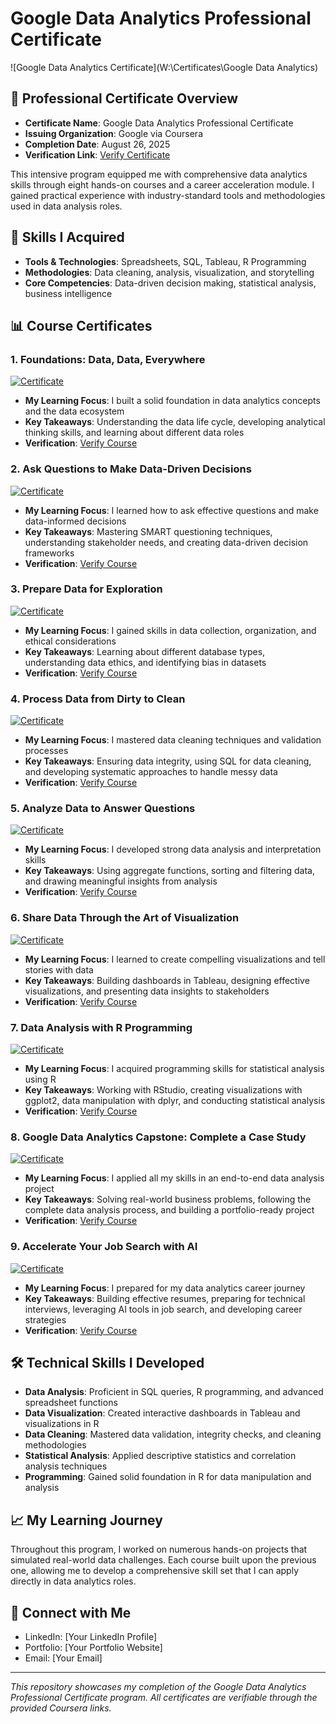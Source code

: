 # Google Data Analytics Professional Certificate

![Google Data Analytics Certificate](W:\Certificates\Google Data Analytics)

## 📜 Professional Certificate Overview
- **Certificate Name**: Google Data Analytics Professional Certificate
- **Issuing Organization**: Google via Coursera
- **Completion Date**: August 26, 2025
- **Verification Link**: [Verify Certificate](https://coursera.org/share/415f801b64543edd03c4f34c39d0000c)

This intensive program equipped me with comprehensive data analytics skills through eight hands-on courses and a career acceleration module. I gained practical experience with industry-standard tools and methodologies used in data analysis roles.

## 🎯 Skills I Acquired
- **Tools & Technologies**: Spreadsheets, SQL, Tableau, R Programming
- **Methodologies**: Data cleaning, analysis, visualization, and storytelling
- **Core Competencies**: Data-driven decision making, statistical analysis, business intelligence

## 📊 Course Certificates

### 1. Foundations: Data, Data, Everywhere
[![Certificate](images/course-certificates/foundations.png)](certificates/foundations-data-everywhere.pdf)
- **My Learning Focus**: I built a solid foundation in data analytics concepts and the data ecosystem
- **Key Takeaways**: Understanding the data life cycle, developing analytical thinking skills, and learning about different data roles
- **Verification**: [Verify Course](https://coursera.org/verify/9YXMJRL0DLVN)

### 2. Ask Questions to Make Data-Driven Decisions
[![Certificate](images/course-certificates/ask-questions.png)](certificates/ask-questions-decisions.pdf)
- **My Learning Focus**: I learned how to ask effective questions and make data-informed decisions
- **Key Takeaways**: Mastering SMART questioning techniques, understanding stakeholder needs, and creating data-driven decision frameworks
- **Verification**: [Verify Course](https://coursera.org/verify/TSBUCXINF3T)

### 3. Prepare Data for Exploration
[![Certificate](images/course-certificates/prepare-data.png)](certificates/prepare-data-exploration.pdf)
- **My Learning Focus**: I gained skills in data collection, organization, and ethical considerations
- **Key Takeaways**: Learning about different database types, understanding data ethics, and identifying bias in datasets
- **Verification**: [Verify Course](https://coursera.org/verify/3FUVUjG069D2)

### 4. Process Data from Dirty to Clean
[![Certificate](images/course-certificates/process-data.png)](certificates/process-data-clean.pdf)
- **My Learning Focus**: I mastered data cleaning techniques and validation processes
- **Key Takeaways**: Ensuring data integrity, using SQL for data cleaning, and developing systematic approaches to handle messy data
- **Verification**: [Verify Course](https://coursera.org/verify/OXO2vKzFxZT5)

### 5. Analyze Data to Answer Questions
[![Certificate](images/course-certificates/analyze-data.png)](certificates/analyze-data-questions.pdf)
- **My Learning Focus**: I developed strong data analysis and interpretation skills
- **Key Takeaways**: Using aggregate functions, sorting and filtering data, and drawing meaningful insights from analysis
- **Verification**: [Verify Course](https://coursera.org/verify/FSK4CNIOQ437)

### 6. Share Data Through the Art of Visualization
[![Certificate](images/course-certificates/share-data.png)](certificates/share-data-visualization.pdf)
- **My Learning Focus**: I learned to create compelling visualizations and tell stories with data
- **Key Takeaways**: Building dashboards in Tableau, designing effective visualizations, and presenting data insights to stakeholders
- **Verification**: [Verify Course](https://coursera.org/verify/L2S0CLX5Ujy3)

### 7. Data Analysis with R Programming
[![Certificate](images/course-certificates/r-programming.png)](certificates/data-analysis-r.pdf)
- **My Learning Focus**: I acquired programming skills for statistical analysis using R
- **Key Takeaways**: Working with RStudio, creating visualizations with ggplot2, data manipulation with dplyr, and conducting statistical analysis
- **Verification**: [Verify Course](https://coursera.org/verify/W9Sv8816S0TW)

### 8. Google Data Analytics Capstone: Complete a Case Study
[![Certificate](images/course-certificates/capstone.png)](certificates/capstone-case-study.pdf)
- **My Learning Focus**: I applied all my skills in an end-to-end data analysis project
- **Key Takeaways**: Solving real-world business problems, following the complete data analysis process, and building a portfolio-ready project
- **Verification**: [Verify Course](https://coursera.org/verify/84711558RYOXH)

### 9. Accelerate Your Job Search with AI
[![Certificate](images/course-certificates/job-search.png)](certificates/accelerate-job-search-ai.pdf)
- **My Learning Focus**: I prepared for my data analytics career journey
- **Key Takeaways**: Building effective resumes, preparing for technical interviews, leveraging AI tools in job search, and developing career strategies
- **Verification**: [Verify Course](https://coursera.org/verify/ZLZBIZXAFE4j)

## 🛠️ Technical Skills I Developed
- **Data Analysis**: Proficient in SQL queries, R programming, and advanced spreadsheet functions
- **Data Visualization**: Created interactive dashboards in Tableau and visualizations in R
- **Data Cleaning**: Mastered data validation, integrity checks, and cleaning methodologies
- **Statistical Analysis**: Applied descriptive statistics and correlation analysis techniques
- **Programming**: Gained solid foundation in R for data manipulation and analysis

## 📈 My Learning Journey
Throughout this program, I worked on numerous hands-on projects that simulated real-world data challenges. Each course built upon the previous one, allowing me to develop a comprehensive skill set that I can apply directly in data analytics roles.

## 🔗 Connect with Me
- LinkedIn: [Your LinkedIn Profile]
- Portfolio: [Your Portfolio Website]
- Email: [Your Email]

---

*This repository showcases my completion of the Google Data Analytics Professional Certificate program. All certificates are verifiable through the provided Coursera links.*
